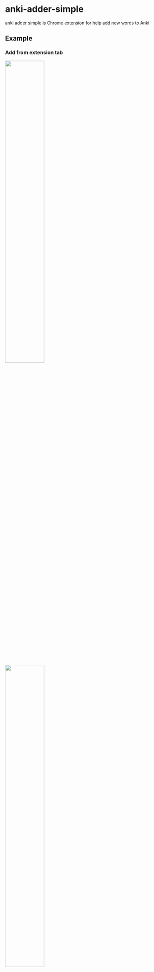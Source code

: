 # anki-adder-simple

anki adder simple is Chrome extension for help add new words to Anki

## Example

### Add from extension tab

<img src="https://user-images.githubusercontent.com/536667/74096063-00661600-4b3d-11ea-86cd-a64cec68e9b4.png" width="50%" />

<img src="https://user-images.githubusercontent.com/536667/74096065-15db4000-4b3d-11ea-95fa-c28309d11dd3.png" width="50%" />

### Add from right click menu

<img src="https://user-images.githubusercontent.com/536667/74096080-4327ee00-4b3d-11ea-80b3-16cba1ef233e.png" width="50%" />

<img src="https://user-images.githubusercontent.com/536667/74096086-618de980-4b3d-11ea-892c-f30f5ba3389b.png" width="50%" />

<img src="https://user-images.githubusercontent.com/536667/74096091-78ccd700-4b3d-11ea-96bb-4a0ffbd4404f.png" width="50%" />

## Install

1. Install [anki connect](https://ankiweb.net/shared/info/2055492159)
1. Clone this repository or download from release
1. Run `npm run build`
1. Open the [`chrome://extensions/`](`chrome://extensions/`) page and load `build` directory from `Load unpacked`
